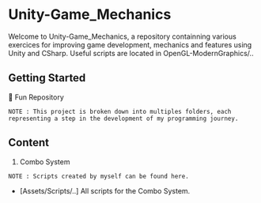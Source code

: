 # Unity-Game_Mechanics

Welcome to Unity-Game_Mechanics, a repository containning various exercices for improving game development, mechanics and features using Unity and CSharp.
Useful scripts are located in OpenGL-ModernGraphics/..

## Getting Started

👾 Fun Repository

```
NOTE : This project is broken down into multiples folders, each representing a step in the development of my programming journey.
```

## Content

1.  Combo System

```
NOTE : Scripts created by myself can be found here.
```

* [Assets/Scripts/..] All scripts for the Combo System.
